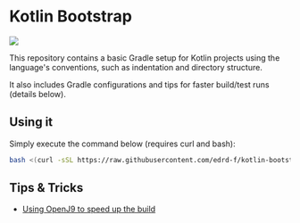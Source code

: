 # Kotlin Bootstrap

![](https://github.com/edrd-f/kotlin-bootstrap/workflows/build/badge.svg?branch=master)

This repository contains a basic Gradle setup for Kotlin projects using the language's conventions, such as indentation and directory structure.

It also includes Gradle configurations and tips for faster build/test runs (details below).

## Using it

Simply execute the command below (requires curl and bash): 

```sh
bash <(curl -sSL https://raw.githubusercontent.com/edrd-f/kotlin-bootstrap/master/script/bootstrap)
```

## Tips & Tricks

* [Using OpenJ9 to speed up the build](doc/OpenJ9.md)
